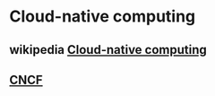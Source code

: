 # Cloud-native computing



## wikipedia [Cloud-native computing](https://en.wikipedia.org/wiki/Cloud-native_computing)



## [CNCF](https://www.cncf.io/)